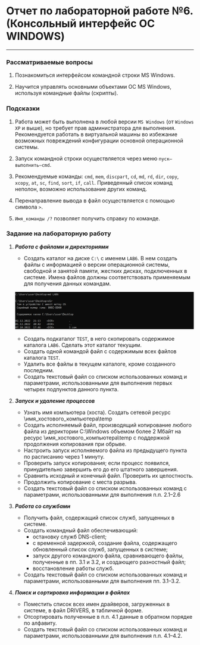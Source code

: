 #  Отчет по лабораторной работе №6. (Консольный интерфейс ОС WINDOWS)

---
### Рассматриваемые вопросы

1. Познакомиться интерфейсом командной строки MS Windows.

2. Научится управлять основными объектами ОС MS Windows, используя командные файлы (скрипты).

### Подсказки

1. Работа может быть выполнена в любой версии ```MS Windows``` (от ```Windows XP``` и выше), но требует прав администратора для выполнения. Рекомендуется работать в виртуальной машины во избежание возможных повреждений конфигурации основной операционной системы.

2. Запуск командной строки осуществляется через меню ```пуск–выполнить–cmd```.

3. Рекомендуемые команды: ```cmd```, ```mem```, ```discpart```, ```cd```, ```md```, ```rd```, ```dir```, ```copy```, ```xcopy```, ```at```, ```sc```, ```find```, ```sort```, ```if```, ```call```. Приведенный список команд неполон, возможно использование других команд.

4. Перенаправление вывода в файл осуществляется с помощью символа ```>```.

5. ```Имя_команды /?``` позволяет получить справку по команде.

### Задание на лабораторную работу

1. ___Работа с файлами и директориями___
    * Создать каталог на диске ```С:\``` с именем ```LAB6```. В нем создать файлы с информацией о версии операционной системы, свободной и занятой памяти, жестких дисках, подключенных в системе. Имена файлов должны соответствовать применяемым для получения данных командам.

    ![1](https://github.com/georgedem975/operating_systems/blob/master/lab-6/lite/lab6/assets/1.png)

    * Создать подкаталог ```TEST```, в него скопировать содержимое каталога ```LAB6```. Сделать этот каталог текущим.
    * Создать одной командой файл с содержимым всех файлов каталога ```TEST```.
    * Удалить все файлы в текущем каталоге, кроме созданного последним.
    * Создать текстовый файл со списком использованных команд и параметрами, использованными для выполнения первых четырех подпунктов данного пункта.

2. ___Запуск и удаление процессов___
    * Узнать имя компьютера (хоста). Создать сетевой ресурс \\имя_хостового_компьютера\temp
    * Создать исполняемый файл, производящий копирование любого файла из дериктории C:\Windows объемом более 2 Мбайт на ресурс \\имя_хостового_компьютера\temp с поддержкой продолжения копирования при обрыве.
    * Настроить запуск исполняемого файла из предыдущего пункта по расписанию через 1 минуту.
    * Проверить запуск копирования; если процесс появился, принудительно завершить его до его штатного завершения.
    * Сравнить исходный и конечный файл. Проверить их целостность.
    * Продолжить копирование с места разрыва.
    * Создать текстовый файл со списком использованных команд с параметрами, использованными для выполнения п.п. 2.1–2.6

3. ___Работа со службами___
    * Получить файл, содержащий список служб, запущенных в системе.
    * Создать командный файл обеспечивающий: 
        + остановку служб DNS-client; 
        + с временной задержкой, создание файла, содержащего обновленный список служб, запущенных в системе;
        + запуск другого командного файла, сравнивающего файлы, полученные в пп. 3.1 и 3.2, и создающего разностный файл;
        + восстановление работы служб.
    * Создать текстовый файл со списком использованных команд и параметрами, использованными для выполнения пп. 3.1–3.2.

4. ___Поиск и сортировка информации в файлах___
    * Поместить список всех имен драйверов, загруженных в системе, в файл DRIVERS, в табличной форме.
    * Отсортировать полученные в п.п. 4.1 данные в обратном порядке по алфавиту.
    * Создать текстовый файл со списком использованных команд и параметрами, использованными для выполнения п.п. 4.1–4.2.